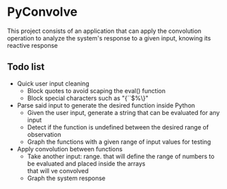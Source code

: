 # PyConvolve
This project consists of an application that can apply the convolution operation to analyze the system's 
response to a given input, knowing its reactive response

## Todo list
* Quick user input cleaning
    * Block quotes to avoid scaping the eval() function
    * Block special characters such as "{´`$%\\}"
* Parse said input to generate the desired function inside Python
    * Given the user input, generate a string that can be evaluated for any input
    * Detect if the function is undefined between the desired range of observation
    * Graph the functions with a given range of input values for testing
* Apply convolution between functions
    * Take another input: range. that will define the range of numbers to be evaluated and placed inside the arrays\
    that will ve convolved
    * Graph the system response
